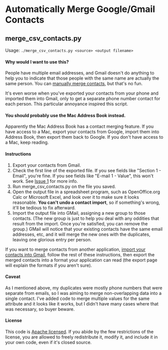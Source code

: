 Automatically Merge Google/Gmail Contacts
=========================================

merge_csv_contacts.py
---------------------

Usage: `./merge_csv_contacts.py <source> <output filename>`

#### Why would I want to use this?

People have multiple email addresses, and Gmail doesn't do anything to help you to indicate that those people with the same name are actually the same person. You can [manually merge contacts][1], but that's no fun.

[1]: http://lifehacker.com/5150139/merge-multiple-emails-to-one-contact-in-gmail

It's even worse when you've exported your contacts from your phone and imported them into Gmail, only to get a separate phone number contact for each person. This particular annoyance inspired this script.

#### You should probably use the Mac Address Book instead.

Apparently the Mac Address Book has a contact merging feature. If you have access to a Mac, export your contacts from Google, import them into Address Book, then export them back to Google. If you don't have access to a Mac, keep reading.

#### Instructions

1. Export your contacts from Gmail.
2. Check the first line of the exported file. If you see fields like "Section 1 - Email", you're fine. If you see fields like "E-mail 1 - Value", this won't work. See [Issue 1](http://github.com/niran/merge-gmail-contacts/issues/closed/#issue/1) for more info.
3. Run merge_csv_contacts.py on the file you saved.
4. Open the output file in a spreadsheet program, such as OpenOffice.org Calc or Microsoft Excel, and look over it to make sure it looks reasonable. **You can't undo a contact import**, so if something's wrong, it'll be tedious to fix afterward.
5. Import the output file into GMail, assigning a new group to those contacts. (The new group is just to help you deal with any oddities that result from the import. Once you're satisfied, you can remove the group.) GMail will notice that your existing contacts have the same email addresses, etc, and it will merge the new ones with the duplicates, leaving one glorious entry per person.

If you want to merge contacts from another application, [import your contacts into Gmail][2], follow the rest of these instructions, then export the merged contacts into a format your application can read (the export page will explain the formats if you aren't sure).

[2]: http://mail.google.com/support/bin/answer.py?answer=12118&cbid=-1qlxpodsfyozq&src=cb&lev=answer

#### Caveat

As I mentioned above, my duplicates were mostly phone numbers that were separate from emails, so I was aiming to merge non-overlapping data into a single contact. I've added code to merge multiple values for the same attribute and it looks like it works, but I didn't have many cases where that was necessary, so buyer beware.

#### License

This code is [Apache licensed][3]. If you abide by the few restrictions of the license, you are allowed to freely redistribute it, modify it, and include it in your own code, even if it's closed source.

[3]: http://www.apache.org/licenses/LICENSE-2.0
